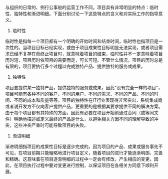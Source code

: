 
与组织的日常的、例行公事般的运营工作不同，项目具有非常明显的特点：临时性、独特性和渐进明细。下面分别讨论一下这些特点的含义和对实际工作的指导意义。

1. 临时性

临时性是指每一个项目都有一个明确的开始时间和结束时间，临时性也指项目是一次性的。当项目目标已经实现，或由于项目成果性目标明显无法实现，或者项目需求已经不复存在而终止项目时，就意味着项目的结束，临时性并不一定意味着项目历时短，项目历时依项目的需要而定，可长可短。不管什么情况，项目的历时总是有限的，项目要执行多个过程以完成独特产品、提供独特的服务或成果。

1. 独特性

项目要提供某一独特产品，提供独特的服务或成果，因此"没有完全一样的项目"，项目可能有各种不同的客户、不同的用户、不同的需求、不同的产品、不同的时间、不同的成本和质量等等。项目的独特性在IT行业表现得非常突出，系统集成商或者说开发方不仅向客户提供产品，更重要的是根据其要求提供不同的解决方案。由于每个项目都有其特殊的方面，因此有必要在项目开始前通过合同（或等同文件）明确地描述或定义最终的产品是什么，以避免相关方因不同的理解导致的冲突，这些冲突严重时可能导致项目的失败。

1. 渐进明细

渐进明细指项目的成果性目标是逐步完成的。因为项目的产品、成果或服务事先不可见，在项目前期只能粗略地进行项目定义，随着项目的进行才能逐渐明朗、完善和精确。这意味着在项目逐渐明细的过程中一定会有修改，产生相应的变更。因此，在项目执行过程中要对变更进行控制，以保证项目在各相关方同意下顺利开展。
